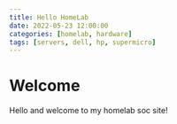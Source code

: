 ```yaml
---
title: Hello HomeLab
date: 2022-05-23 12:00:00
categories: [homelab, hardware]
tags: [servers, dell, hp, supermicro]
---
```


# Welcome

Hello and welcome to my homelab soc site!
